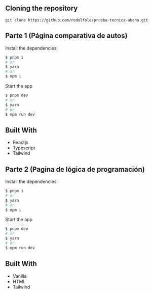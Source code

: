 ## Cloning the repository

```shell
git clone https://github.com/rodolfole/prueba-tecnica-abeha.git
```

## Parte 1 (Página comparativa de autos)

Install the dependencies:

```sh
$ pnpm i
# or
$ yarn
# or
$ npm i
```

Start the app

```sh
$ pnpm dev
# or
$ yarn
# or
$ npm run dev
```

## Built With

- Reactjs
- Typescript
- Tailwind


## Parte 2 (Pagina de lógica de programación)

Install the dependencies:

```sh
$ pnpm i
# or
$ yarn
# or
$ npm i
```

Start the app

```sh
$ pnpm dev
# or
$ yarn
# or
$ npm run dev
```

## Built With

- Vanilla
- HTML
- Tailwind